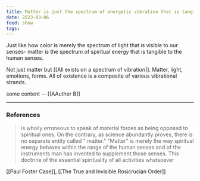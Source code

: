 ```yaml
---
title: Matter is just the spectrum of energetic vibration that is tangible to the mundane senses
date: 2023-03-06
feed: show
tags:
---
```


Just like how color is merely the spectrum of light that is visible to our senses- matter is the spectrum of spiritual energy that is tangible to the human senses.

Not just matter but [[All exists on a spectrum of vibration]]. Matter, light, emotions, forms. All of existence is a composite of various vibrational strands.

some content -- [[AAuther B]]
___
### References

>is wholly erroneous to speak of material forces as being opposed to spiritual ones. On the contrary, as science abundantly proves, there is no separate entity called " matter." "Matter" is merely the way spiritual energy behaves within the range of the human senses and of the instruments man has invented to supplement those senses. This doctrine of the essential spirituality of all activities whatsoever

[[Paul Foster Case]], [[The True and Invisible Rosicrucian Order]]